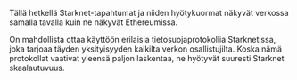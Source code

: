 Tällä hetkellä Starknet-tapahtumat ja niiden hyötykuormat näkyvät verkossa samalla tavalla kuin ne näkyvät Ethereumissa.

On mahdollista ottaa käyttöön erilaisia tietosuojaprotokollia Starknetissa, joka tarjoaa täyden yksityisyyden kaikilta verkon osallistujilta. Koska nämä protokollat vaativat yleensä paljon laskentaa, ne hyötyvät suuresti Starknet skaalautuvuus.